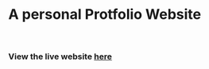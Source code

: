 <h1>A personal Protfolio Website</h1><br>
<h3>View the live website <a href = "https://diveshlunker.github.io/Portfolio-website/">here</a>
<br>

